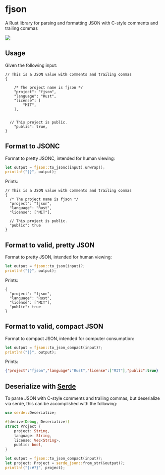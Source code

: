 # fjson

A Rust library for parsing and formatting JSON with C-style comments and
trailing commas

[![](https://img.shields.io/crates/v/fjson.svg)](https://crates.io/crates/fjson)

## Usage

Given the following input:

```jsonc
// This is a JSON value with comments and trailing commas
{

    /* The project name is fjson */
    "project": "fjson",
    "language": "Rust",
    "license": [
        "MIT",
    ],


  // This project is public.
    "public": true,
}
```

## Format to JSONC

Format to pretty JSONC, intended for human viewing:

```rust
let output = fjson::to_jsonc(input).unwrap();
println!("{}", output);
```

Prints:

```jsonc
// This is a JSON value with comments and trailing commas
{
  /* The project name is fjson */
  "project": "fjson",
  "language": "Rust",
  "license": ["MIT"],

  // This project is public.
  "public": true
}
```


## Format to valid, pretty JSON

Format to pretty JSON, intended for human viewing:

```rust
let output = fjson::to_json(input)?;
println!("{}", output);
```

Prints:

```jsonc
{
  "project": "fjson",
  "language": "Rust",
  "license": ["MIT"],
  "public": true
}
```

## Format to valid, compact JSON

Format to compact JSON, intended for computer consumption:

```rust
let output = fjson::to_json_compact(input)?;
println!("{}", output);
```

Prints:

```json
{"project":"fjson","language":"Rust","license":["MIT"],"public":true}
```

## Deserialize with [Serde](https://serde.rs/)

To parse JSON with C-style comments and trailing commas, but deserialize via
serde, this can be accomplished with the following:

```rust
use serde::Deserialize;

#[derive(Debug, Deserialize)]
struct Project {
    project: String,
    language: String,
    license: Vec<String>,
    public: bool,
}

let output = fjson::to_json_compact(input)?;
let project: Project = serde_json::from_str(&output)?;
println!("{:#?}", project);
```
